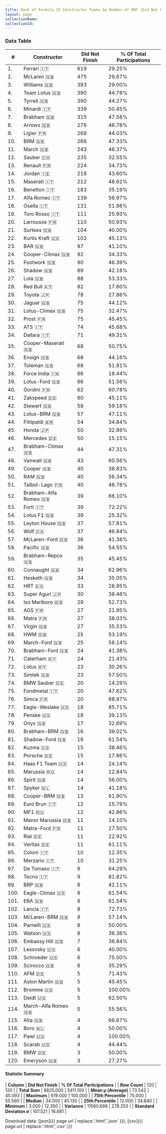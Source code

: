 ```yaml
---
title: Rank of Formula 1® Constructor Teams by Number of DNF (Did Not Finish)
layout: page
collectionName: 
collectionId: 
---
```




<canvas id="chart" width="400" height="180"></canvas>
<script>
var data = {
  "labels" : [
    "Ferrari",
    "McLaren",
    "Williams",
    "Team Lotus",
    "Tyrrell",
    "Minardi",
    "Brabham",
    "Arrows",
    "Ligier",
    "BRM",
    "March",
    "Sauber",
    "Renault",
    "Jordan",
    "Maserati",
    "Benetton",
    "Alfa Romeo",
    "Osella",
    "Toro Rosso",
    "Larrousse",
    "Surtees",
    "Kurtis Kraft",
    "BAR",
    "Cooper-Climax",
    "Footwork",
    "Shadow",
    "Lola",
    "Red Bull",
    "Toyota",
    "Jaguar",
    "Lotus-Climax",
    "Prost",
    "ATS",
    "Dallara",
    "Cooper-Maserati",
    "Ensign",
    "Toleman",
    "Force India",
    "Lotus-Ford",
    "Gordini",
    "Zakspeed",
    "Stewart",
    "Lotus-BRM",
    "Fittipaldi",
    "Honda",
    "Mercedes",
    "Brabham-Climax",
    "Vanwall",
    "Cooper",
    "RAM",
    "Talbot-Lago",
    "Brabham-Alfa Romeo",
    "Forti",
    "Lotus F1",
    "Leyton House",
    "Wolf",
    "McLaren-Ford",
    "Pacific",
    "Brabham-Repco",
    "Connaught",
    "Hesketh",
    "HRT",
    "Super Aguri",
    "Iso Marlboro",
    "AGS",
    "Matra",
    "Virgin",
    "HWM",
    "March-Ford",
    "Brabham-Ford",
    "Caterham",
    "Lotus",
    "Simtek",
    "BMW Sauber",
    "Fondmetal",
    "Simca",
    "Eagle-Weslake",
    "Penske",
    "Onyx",
    "Brabham-BRM",
    "Shadow-Ford",
    "Kuzma",
    "Porsche",
    "Haas F1 Team",
    "Marussia",
    "Spirit",
    "Spyker",
    "Cooper-BRM",
    "Euro Brun",
    "MF1",
    "Manor Marussia",
    "Matra-Ford",
    "Rial",
    "Veritas",
    "Coloni",
    "Merzario",
    "De Tomaso",
    "Tecno",
    "BRP",
    "Eagle-Climax",
    "ERA",
    "Lancia",
    "McLaren-BRM",
    "Parnelli",
    "Watson",
    "Embassy Hill",
    "Lesovsky",
    "Schroeder",
    "Scirocco",
    "AFM",
    "Aston Martin",
    "Bromme",
    "Deidt",
    "March-Alfa Romeo",
    "Alta",
    "Boro",
    "Pawl",
    "Scarab",
    "BMW",
    "Emeryson"
  ],
  "datasets" : [
    {
      "label" : "Did Not Finish",
      "data" : [
        619,
        475,
        393,
        390,
        390,
        339,
        315,
        276,
        269,
        266,
        243,
        235,
        224,
        218,
        212,
        183,
        139,
        131,
        111,
        110,
        104,
        102,
        97,
        92,
        90,
        89,
        88,
        82,
        78,
        75,
        75,
        75,
        74,
        71,
        68,
        68,
        68,
        66,
        66,
        62,
        60,
        58,
        57,
        54,
        50,
        50,
        44,
        43,
        40,
        40,
        40,
        39,
        39,
        39,
        37,
        37,
        36,
        36,
        35,
        34,
        34,
        33,
        30,
        29,
        27,
        27,
        27,
        25,
        25,
        24,
        24,
        23,
        23,
        20,
        20,
        20,
        18,
        18,
        17,
        16,
        16,
        15,
        15,
        14,
        14,
        14,
        14,
        13,
        12,
        12,
        11,
        11,
        11,
        11,
        10,
        10,
        9,
        9,
        8,
        8,
        8,
        8,
        8,
        8,
        8,
        7,
        6,
        6,
        6,
        5,
        5,
        5,
        5,
        5,
        4,
        4,
        4,
        4,
        3,
        3
      ],
      "borderColor" : [
        "16191A",
        "0D1D20",
        "082957",
        "444444",
        "444444",
        "444444",
        "444444",
        "444444",
        "444444",
        "444444",
        "444444",
        "A17A5D",
        "424B52",
        "444444",
        "444444",
        "444444",
        "444444",
        "444444",
        "FC181D",
        "444444",
        "444444",
        "444444",
        "444444",
        "444444",
        "444444",
        "444444",
        "444444",
        "FDCC2F",
        "444444",
        "444444",
        "444444",
        "444444",
        "444444",
        "444444",
        "444444",
        "444444",
        "444444",
        "C81625",
        "444444",
        "444444",
        "444444",
        "444444",
        "444444",
        "444444",
        "444444",
        "D7D7D5",
        "444444",
        "444444",
        "444444",
        "444444",
        "444444",
        "444444",
        "444444",
        "444444",
        "444444",
        "444444",
        "444444",
        "444444",
        "444444",
        "444444",
        "444444",
        "444444",
        "444444",
        "444444",
        "444444",
        "444444",
        "444444",
        "444444",
        "444444",
        "444444",
        "444444",
        "444444",
        "444444",
        "444444",
        "444444",
        "444444",
        "444444",
        "444444",
        "444444",
        "444444",
        "444444",
        "444444",
        "444444",
        "4D4E52",
        "444444",
        "444444",
        "444444",
        "444444",
        "444444",
        "444444",
        "444444",
        "444444",
        "444444",
        "444444",
        "444444",
        "444444",
        "444444",
        "444444",
        "444444",
        "444444",
        "444444",
        "444444",
        "444444",
        "444444",
        "444444",
        "444444",
        "444444",
        "444444",
        "444444",
        "444444",
        "444444",
        "444444",
        "444444",
        "444444",
        "444444",
        "444444",
        "444444",
        "444444",
        "444444",
        "444444"
      ],
      "borderWidth" : 1,
      "backgroundColor" : [
        "EB212E",
        "FCA13B",
        "EAE4ED",
        "09630C",
        "274B72",
        "1B1D1D",
        "243F73",
        "FFA500",
        "0F5DBB",
        "144D44",
        "E53524",
        "0736A5",
        "FDE139",
        "FFFF01",
        "C0BEC3",
        "73C2FB",
        "B21827",
        "888888",
        "2039C3",
        "888888",
        "888888",
        "D33949",
        "FFFFFF",
        "273027",
        "888888",
        "FA9B27",
        "888888",
        "121D32",
        "D70028",
        "095921",
        "025839",
        "0D1773",
        "888888",
        "888888",
        "1A2446",
        "888888",
        "888888",
        "F6AFC1",
        "025839",
        "888888",
        "888888",
        "FFFFFF",
        "457439",
        "888888",
        "FFFFFF",
        "18A19B",
        "243F73",
        "336667",
        "273027",
        "888888",
        "888888",
        "888888",
        "888888",
        "F6CA46",
        "888888",
        "A3805E",
        "AAAAAA",
        "888888",
        "243F73",
        "888888",
        "FFFFFF",
        "BE9D56",
        "E30010",
        "888888",
        "888888",
        "888888",
        "F60002",
        "888888",
        "888888",
        "07316F",
        "124411",
        "006400",
        "888888",
        "20359D",
        "888888",
        "888888",
        "1A284B",
        "2077C9",
        "888888",
        "888888",
        "888888",
        "C4333B",
        "DDDDDD",
        "CF0F18",
        "5E0A16",
        "888888",
        "FFA500",
        "888888",
        "888888",
        "343434",
        "5E0A16",
        "3FB2B3",
        "888888",
        "888888",
        "888888",
        "888888",
        "888888",
        "888888",
        "888888",
        "888888",
        "888888",
        "888888",
        "888888",
        "888888",
        "FC8881",
        "888888",
        "888888",
        "888888",
        "888888",
        "888888",
        "888888",
        "888888",
        "888888",
        "888888",
        "888888",
        "888888",
        "888888",
        "888888",
        "888888",
        "888888"
      ]
    }
  ]
};
var options = {
  legend: {
    display: false
  },
  scales: {
    xAxes: [{
      ticks: {
        beginAtZero: true,
        maxRotation: 180,
        display: window.innerWidth > 800
      }
    }],
    yAxes: [{
      ticks: {
        beginAtZero: true
      }
    }]
  },
  onResize: function(chart, size) {
    chart.options.scales.xAxes[0].ticks.display = size.width > 800;
  }
};
var chart = new Chart("chart", {
    data: data,
    type: 'bar',
    options: options
});
</script>



### Data Table

| # | Constructor | Did Not Finish | % Of Total Participations |
|--|--|--|--|
| 1. | Ferrari 🇮🇹 | 619 | 29.25% |
| 2. | McLaren 🇬🇧 | 475 | 29.67% |
| 3. | Williams 🇬🇧 | 393 | 29.00% |
| 4. | Team Lotus 🇬🇧 | 390 | 44.78% |
| 5. | Tyrrell 🇬🇧 | 390 | 44.27% |
| 6. | Minardi 🇮🇹 | 339 | 50.45% |
| 7. | Brabham 🇬🇧 | 315 | 47.58% |
| 8. | Arrows 🇬🇧 | 276 | 46.78% |
| 9. | Ligier 🇫🇷 | 269 | 44.03% |
| 10. | BRM 🇬🇧 | 266 | 47.33% |
| 11. | March 🇬🇧 | 243 | 46.37% |
| 12. | Sauber 🇨🇭 | 235 | 32.55% |
| 13. | Renault 🇫🇷 | 224 | 34.73% |
| 14. | Jordan 🇮🇪 | 218 | 43.60% |
| 15. | Maserati 🇮🇹 | 212 | 48.62% |
| 16. | Benetton 🇮🇹 | 183 | 35.19% |
| 17. | Alfa Romeo 🇮🇹 | 139 | 56.97% |
| 18. | Osella 🇮🇹 | 131 | 51.98% |
| 19. | Toro Rosso 🇮🇹 | 111 | 25.93% |
| 20. | Larrousse 🇫🇷 | 110 | 50.93% |
| 21. | Surtees 🇬🇧 | 104 | 40.00% |
| 22. | Kurtis Kraft 🇺🇸 | 102 | 45.13% |
| 23. | BAR 🇬🇧 | 97 | 41.10% |
| 24. | Cooper-Climax 🇬🇧 | 92 | 34.33% |
| 25. | Footwork 🇬🇧 | 90 | 46.39% |
| 26. | Shadow 🇬🇧 | 89 | 42.18% |
| 27. | Lola 🇬🇧 | 88 | 53.33% |
| 28. | Red Bull 🇦🇹 | 82 | 17.60% |
| 29. | Toyota 🇯🇵 | 78 | 27.86% |
| 30. | Jaguar 🇬🇧 | 75 | 44.12% |
| 31. | Lotus-Climax 🇬🇧 | 75 | 32.47% |
| 32. | Prost 🇫🇷 | 75 | 45.45% |
| 33. | ATS 🇮🇹 | 74 | 45.68% |
| 34. | Dallara 🇮🇹 | 71 | 49.31% |
| 35. | Cooper-Maserati 🇬🇧 | 68 | 50.75% |
| 36. | Ensign 🇬🇧 | 68 | 44.16% |
| 37. | Toleman 🇬🇧 | 68 | 51.91% |
| 38. | Force India 🇮🇳 | 66 | 18.44% |
| 39. | Lotus-Ford 🇬🇧 | 66 | 51.56% |
| 40. | Gordini 🇫🇷 | 62 | 60.78% |
| 41. | Zakspeed 🇩🇪 | 60 | 45.11% |
| 42. | Stewart 🇬🇧 | 58 | 59.18% |
| 43. | Lotus-BRM 🇬🇧 | 57 | 47.11% |
| 44. | Fittipaldi 🇧🇷 | 54 | 34.84% |
| 45. | Honda 🇯🇵 | 50 | 32.89% |
| 46. | Mercedes 🇩🇪 | 50 | 15.15% |
| 47. | Brabham-Climax 🇬🇧 | 44 | 47.31% |
| 48. | Vanwall 🇬🇧 | 43 | 60.56% |
| 49. | Cooper 🇬🇧 | 40 | 38.83% |
| 50. | RAM 🇬🇧 | 40 | 56.34% |
| 51. | Talbot-Lago 🇫🇷 | 40 | 48.78% |
| 52. | Brabham-Alfa Romeo 🇬🇧 | 39 | 66.10% |
| 53. | Forti 🇮🇹 | 39 | 72.22% |
| 54. | Lotus F1 🇬🇧 | 39 | 25.32% |
| 55. | Leyton House 🇬🇧 | 37 | 57.81% |
| 56. | Wolf 🇨🇦 | 37 | 46.84% |
| 57. | McLaren-Ford 🇬🇧 | 36 | 41.38% |
| 58. | Pacific 🇬🇧 | 36 | 54.55% |
| 59. | Brabham-Repco 🇬🇧 | 35 | 45.45% |
| 60. | Connaught 🇬🇧 | 34 | 62.96% |
| 61. | Hesketh 🇬🇧 | 34 | 35.05% |
| 62. | HRT 🇪🇸 | 33 | 28.95% |
| 63. | Super Aguri 🇯🇵 | 30 | 38.46% |
| 64. | Iso Marlboro 🇬🇧 | 29 | 52.73% |
| 65. | AGS 🇫🇷 | 27 | 21.95% |
| 66. | Matra 🇫🇷 | 27 | 38.03% |
| 67. | Virgin 🇬🇧 | 27 | 35.53% |
| 68. | HWM 🇬🇧 | 25 | 53.19% |
| 69. | March-Ford 🇬🇧 | 25 | 58.14% |
| 70. | Brabham-Ford 🇬🇧 | 24 | 41.38% |
| 71. | Caterham 🇲🇾 | 24 | 21.43% |
| 72. | Lotus 🇲🇾 | 23 | 30.26% |
| 73. | Simtek 🇬🇧 | 23 | 57.50% |
| 74. | BMW Sauber 🇩🇪 | 20 | 14.29% |
| 75. | Fondmetal 🇮🇹 | 20 | 47.62% |
| 76. | Simca 🇫🇷 | 20 | 68.97% |
| 77. | Eagle-Weslake 🇺🇸 | 18 | 85.71% |
| 78. | Penske 🇺🇸 | 18 | 39.13% |
| 79. | Onyx 🇬🇧 | 17 | 32.69% |
| 80. | Brabham-BRM 🇬🇧 | 16 | 39.02% |
| 81. | Shadow-Ford 🇬🇧 | 16 | 61.54% |
| 82. | Kuzma 🇺🇸 | 15 | 38.46% |
| 83. | Porsche 🇩🇪 | 15 | 17.86% |
| 84. | Haas F1 Team 🇺🇸 | 14 | 24.14% |
| 85. | Marussia 🇷🇺 | 14 | 12.84% |
| 86. | Spirit 🇬🇧 | 14 | 56.00% |
| 87. | Spyker 🇳🇱 | 14 | 41.18% |
| 88. | Cooper-BRM 🇬🇧 | 13 | 61.90% |
| 89. | Euro Brun 🇮🇹 | 12 | 15.79% |
| 90. | MF1 🇷🇺 | 12 | 42.86% |
| 91. | Manor Marussia 🇬🇧 | 11 | 14.10% |
| 92. | Matra-Ford 🇫🇷 | 11 | 27.50% |
| 93. | Rial 🇩🇪 | 11 | 22.92% |
| 94. | Veritas 🇩🇪 | 11 | 61.11% |
| 95. | Coloni 🇮🇹 | 10 | 12.35% |
| 96. | Merzario 🇮🇹 | 10 | 31.25% |
| 97. | De Tomaso 🇮🇹 | 9 | 64.29% |
| 98. | Tecno 🇮🇹 | 9 | 81.82% |
| 99. | BRP 🇬🇧 | 8 | 42.11% |
| 100. | Eagle-Climax 🇺🇸 | 8 | 61.54% |
| 101. | ERA 🇬🇧 | 8 | 61.54% |
| 102. | Lancia 🇮🇹 | 8 | 72.73% |
| 103. | McLaren-BRM 🇬🇧 | 8 | 57.14% |
| 104. | Parnelli 🇺🇸 | 8 | 50.00% |
| 105. | Watson 🇺🇸 | 8 | 36.36% |
| 106. | Embassy Hill 🇬🇧 | 7 | 36.84% |
| 107. | Lesovsky 🇺🇸 | 6 | 40.00% |
| 108. | Schroeder 🇺🇸 | 6 | 75.00% |
| 109. | Scirocco 🇬🇧 | 6 | 35.29% |
| 110. | AFM 🇩🇪 | 5 | 71.43% |
| 111. | Aston Martin 🇬🇧 | 5 | 45.45% |
| 112. | Bromme 🇺🇸 | 5 | 100.00% |
| 113. | Deidt 🇺🇸 | 5 | 62.50% |
| 114. | March-Alfa Romeo 🇬🇧 | 5 | 55.56% |
| 115. | Alta 🇬🇧 | 4 | 66.67% |
| 116. | Boro 🇳🇱 | 4 | 50.00% |
| 117. | Pawl 🇺🇸 | 4 | 100.00% |
| 118. | Scarab 🇺🇸 | 4 | 44.44% |
| 119. | BMW 🇩🇪 | 3 | 50.00% |
| 120. | Emeryson 🇬🇧 | 3 | 27.27% |

#### Statistic Summary

| **Column** | **Did Not Finish** | **% Of Total Participations** |
| **Row Count** | 120 | 120 |
| **Total Sum** | 8825.000 | 5411.100 |
| **Mean μ (Average)** | 73.542 | 45.093 |
| **Maximum** | 619.000 | 100.000 |
| **75th Percentile** | 75.000 | 55.560 |
| **Median** | 34.000 | 45.130 |
| **25th Percentile** | 12.000 | 34.840 |
| **Minimum** | 3.000 | 12.350 |
| **Variance** | 11560.698 | 278.253 |
| **Standard Deviation σ** | 107.521 | 16.681 |

Download data: [json]({{ page.url | replace:'.html','.json' }}), [csv]({{ page.url | replace:'.html','.csv' }})
